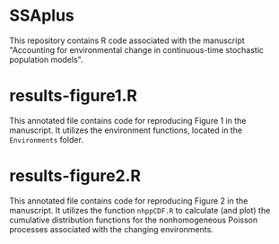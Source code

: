 # SSAplus

This repository contains R code associated with the manuscript "Accounting for environmental change in continuous-time stochastic population models".

# results-figure1.R

This annotated file contains code for reproducing Figure 1 in the manuscript. It utilizes the environment functions, located in the `Environments` folder.

# results-figure2.R

This annotated file contains code for reproducing Figure 2 in the manuscript. It utilizes the function `nhppCDF.R` to calculate (and plot) the cumulative distribution functions for the nonhomogeneous Poisson processes associated with the changing environments.
